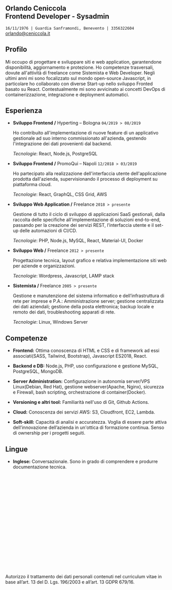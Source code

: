 ## Orlando Ceniccola  <div >Frontend Developer - Sysadmin</div> 

`16/11/1976 | Guardia Sanframondi, Benevento | 3356322604` 
orlando@ceniccola.it

## Profilo 

Mi occupo di progettare e sviluppare siti e web application, garantendone disponibilità, aggiornamento e protezione.  Ho competenze trasversali, dovute all'attività di freelance come Sistemista e Web Developer. Negli ultimi anni mi sono focalizzato sul mondo open-source Javascript, in particolare ho collaborato con diverse Start-up nello sviluppo Fronted basato su React. Contestualmente mi sono avvicinato ai concetti DevOps di containerizzazione, integrazione e deployment automatici.

## Esperienza 



- **Sviluppo Frontend /** Hyperting – Bologna `04/2019 > 08/2019`

  Ho contribuito all'implementazione di nuove feature di un applicativo gestionale ad suo interno commissionato all'azienda, gestendo l'integrazione dei dati provenienti dal backend.  
   
  *Tecnologie*: React, Node.js, PostgreSQL
  
- **Sviluppo Frontend /** PromoQui – Napoli  `12/2018 > 03/2019` 
     
    Ho partecipato alla realizzazione dell'interfaccia utente dell'applicazione prodotta dall'azienda, supervisionando il processo di deployment su piattaforma cloud.
     
     *Tecnologie*: React, GraphQL, CSS Grid, AWS 
     

- **Sviluppo Web Application /** Freelance `2018 > presente`
    
    
    Gestione di tutto il ciclo di sviluppo di applicazioni SaaS gestionali, dalla raccolta delle specifiche all'implementazione di soluzioni end-to-end, passando per       la creazione dei servizi REST, l’interfaccia utente e il set-up delle automazioni di CI/CD. 
   

   *Tecnologie*: PHP, Node.js, MySQL, React, Material-UI, Docker
   
- **Sviluppo Web /** Freelance `2012 > presente`

  Progettazione tecnica, layout grafico  e relativa implementazione siti web per aziende e organizzazioni. 

  *Tecnologie*: Wordpress, Javascript, LAMP stack


- **Sistemista /** Freelance `2005 > presente`

  Gestione e manutenzione del sistema informatico e dell’infrastruttura di rete per imprese e P.A.: Amministrazione server; gestione centralizzata dei dati aziendali; gestione della posta elettronica; backup locale e remoto dei dati, troubleshooting apparati di rete.
  
  
   *Tecnologie*: Linux, Windows Server



## Competenze

- **Frontend:** 
Ottima conoscenza di HTML e CSS e di framework ad essi associati(SASS, Tailwind, Bootstrap), Javascript ES2018, React.  
- **Backend e DB:** Node.js, PHP, uso configurazione e gestione MySQL, PostgreSQL, MongoDB.

- **Server Administration:** Configurazione in autonomia server/VPS Linux(Debian, Red Hat), gestione webserver(Apache, Nginx), sicurezza e Firewall, bash scripting, orchestrazione di container(Docker). 

- **Versioning e altri tool:** Familiarità nell'uso di Git, Github Actions.

- **Cloud:** Conoscenza dei servizi AWS: S3, Cloudfront, EC2, Lambda.

- **Soft-skill:** Capacità di analisi e accuratezza. Voglia di essere parte attiva dell’innovazione dell’azienda in un'ottica di formazione continua. Senso di ownership per i progetti seguiti.

## Lingue

- **Inglese:** Conversazionale. Sono in grado di comprendere e produrre documentazione tecnica.


<br>
<br>
<br>
<br>
<br>
<br>
<br>
<br>
<br>
<br>
<br>
<br>
<br>
<br>
<br>
<br>




#

   Autorizzo il trattamento dei dati personali contenuti nel curriculum vitae in base all’art. 13 del D. Lgs. 196/2003 e all’art. 13 GDPR 679/16.
